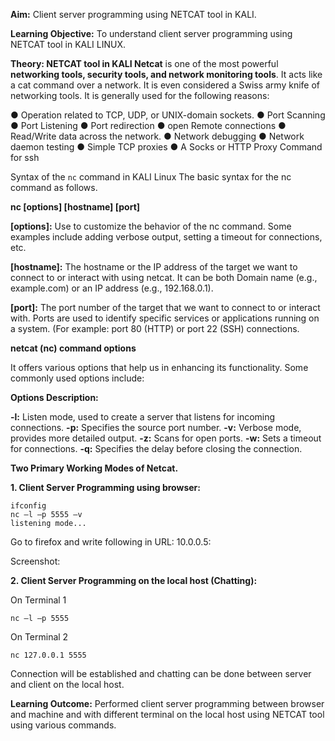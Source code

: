 **Aim:** Client server programming using NETCAT tool in KALI.

**Learning Objective:** To understand client server programming using NETCAT tool in KALI LINUX.

**Theory:
NETCAT tool in KALI
Netcat** is one of the most powerful **networking tools, security tools, and network monitoring tools**. It
acts like a cat command over a network. It is even considered a Swiss army knife of networking tools. It
is generally used for the following reasons:

● Operation related to TCP, UDP, or UNIX-domain sockets.
● Port Scanning
● Port Listening
● Port redirection
● open Remote connections
● Read/Write data across the network.
● Network debugging
● Network daemon testing
● Simple TCP proxies
● A Socks or HTTP Proxy Command for ssh

Syntax of the `nc` command in KALI Linux
The basic syntax for the nc command as follows.

**nc [options] [hostname] [port]**

**[options]:** Use to customize the behavior of the nc command. Some examples include adding verbose
output, setting a timeout for connections, etc.

**[hostname]:** The hostname or the IP address of the target we want to connect to or interact with using
netcat. It can be both Domain name (e.g., example.com) or an IP address (e.g., 192.168.0.1).

**[port]:** The port number of the target that we want to connect to or interact with. Ports are used to
identify specific services or applications running on a system. (For example: port 80 (HTTP) or port 22
(SSH) connections.

**netcat (nc) command options**

It offers various options that help us in enhancing its functionality. Some commonly used options
include:

**Options Description:**

**-l:** Listen mode, used to create a server that listens for incoming
connections.
**-p:** Specifies the source port number.
**-v:** Verbose mode, provides more detailed output.
**-z:** Scans for open ports.
**-w:** Sets a timeout for connections.
**-q:** Specifies the delay before closing the connection.

**Two Primary Working Modes of Netcat.**

**1. Client Server Programming using browser:**

```shell
ifconfig
nc –l –p 5555 –v
listening mode...
```

Go to firefox and write following in URL:
10.0.0.5:

Screenshot:

**2. Client Server Programming on the local host (Chatting):**

On Terminal 1

```shell
nc –l –p 5555
```

On Terminal 2

```shell
nc 127.0.0.1 5555
```

Connection will be established and chatting can be done between server and client on the local host.

**Learning Outcome:** Performed client server programming between browser and machine and with different terminal on the local host using NETCAT tool using various commands.
